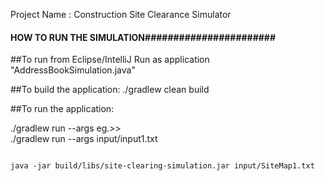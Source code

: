 Project Name : Construction Site Clearance Simulator
 


#### HOW TO RUN THE SIMULATION#######################
 
##To run from Eclipse/IntelliJ
Run as application "AddressBookSimulation.java"
 
##To build the application:
 ./gradlew clean build
 
 
##To run the application:

./gradlew run --args <file name>
eg.>>  
  ./gradlew run --args input/input1.txt
```
   
java -jar build/libs/site-clearing-simulation.jar input/SiteMap1.txt
